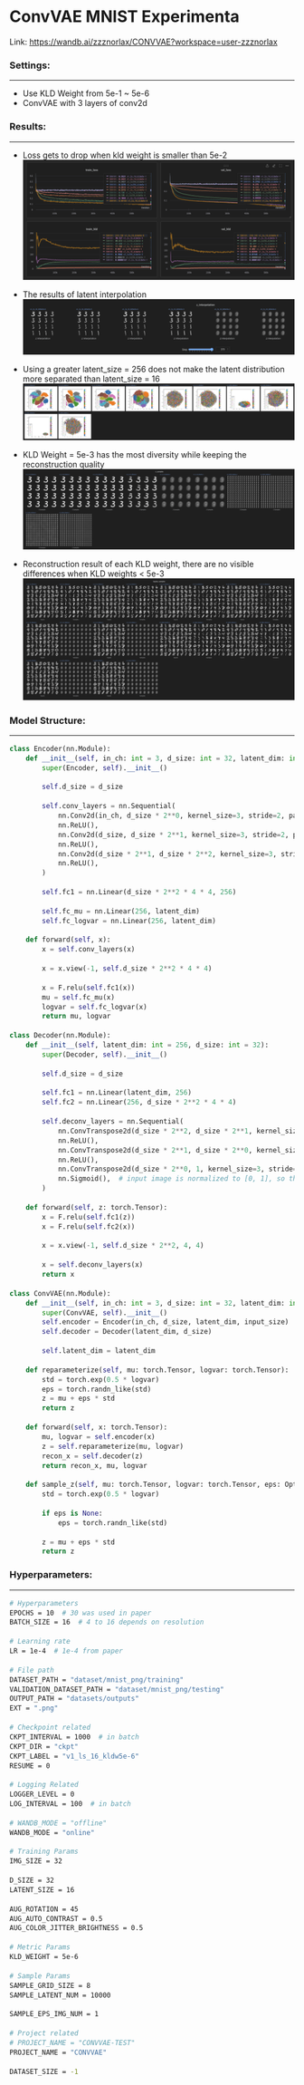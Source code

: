 # ConvVAE MNIST Experimenta

Link: https://wandb.ai/zzznorlax/CONVVAE?workspace=user-zzznorlax

### Settings:

---

- Use KLD Weight from 5e-1 ~ 5e-6
- ConvVAE with 3 layers of conv2d

### Results:

---

- Loss gets to drop when kld weight is smaller than 5e-2
  ![Loss gets to drop when kld weight is smaller than 5e-2](doc/img/Untitled.png)


- The results of latent interpolation
  ![The results of latent interpolation](doc/img/Untitled%201.png)


- Using a greater latent_size = 256 does not make the latent distribution more separated than latent_size = 16
  ![Using a greater latent_size = 256 does not make the latent distribution more separated than latent_size = 16](doc/img/Untitled%202.png)

- KLD Weight = 5e-3 has the most diversity while keeping the reconstruction quality
  ![KLD Weight = 5e-3 has the most diversity while keeping the reconstruction quality](doc/img/Untitled%203.png)


- Reconstruction result of each KLD weight, there are no visible differences when KLD weights < 5e-3
  ![Reconstruction result of each KLD weight, there are no visible differences when KLD weights < 5e-3](doc/img/Untitled%204.png)



### Model Structure:
---

```python
class Encoder(nn.Module):
    def __init__(self, in_ch: int = 3, d_size: int = 32, latent_dim: int = 256, input_size: int = 28):
        super(Encoder, self).__init__()

        self.d_size = d_size

        self.conv_layers = nn.Sequential(
            nn.Conv2d(in_ch, d_size * 2**0, kernel_size=3, stride=2, padding=1),
            nn.ReLU(),
            nn.Conv2d(d_size, d_size * 2**1, kernel_size=3, stride=2, padding=1),
            nn.ReLU(),
            nn.Conv2d(d_size * 2**1, d_size * 2**2, kernel_size=3, stride=2, padding=1),
            nn.ReLU(),
        )

        self.fc1 = nn.Linear(d_size * 2**2 * 4 * 4, 256)

        self.fc_mu = nn.Linear(256, latent_dim)
        self.fc_logvar = nn.Linear(256, latent_dim)

    def forward(self, x):
        x = self.conv_layers(x)

        x = x.view(-1, self.d_size * 2**2 * 4 * 4)

        x = F.relu(self.fc1(x))
        mu = self.fc_mu(x)
        logvar = self.fc_logvar(x)
        return mu, logvar

class Decoder(nn.Module):
    def __init__(self, latent_dim: int = 256, d_size: int = 32):
        super(Decoder, self).__init__()

        self.d_size = d_size

        self.fc1 = nn.Linear(latent_dim, 256)
        self.fc2 = nn.Linear(256, d_size * 2**2 * 4 * 4)

        self.deconv_layers = nn.Sequential(
            nn.ConvTranspose2d(d_size * 2**2, d_size * 2**1, kernel_size=3, stride=2, padding=1, output_padding=1),
            nn.ReLU(),
            nn.ConvTranspose2d(d_size * 2**1, d_size * 2**0, kernel_size=3, stride=2, padding=1, output_padding=1),
            nn.ReLU(),
            nn.ConvTranspose2d(d_size * 2**0, 1, kernel_size=3, stride=2, padding=1, output_padding=1),
            nn.Sigmoid(),  # input image is normalized to [0, 1], so the output of the decoder should also be normalized to [0, 1].
        )

    def forward(self, z: torch.Tensor):
        x = F.relu(self.fc1(z))
        x = F.relu(self.fc2(x))

        x = x.view(-1, self.d_size * 2**2, 4, 4)

        x = self.deconv_layers(x)
        return x

class ConvVAE(nn.Module):
    def __init__(self, in_ch: int = 3, d_size: int = 32, latent_dim: int = 256, input_size: int = 28):
        super(ConvVAE, self).__init__()
        self.encoder = Encoder(in_ch, d_size, latent_dim, input_size)
        self.decoder = Decoder(latent_dim, d_size)

        self.latent_dim = latent_dim

    def reparameterize(self, mu: torch.Tensor, logvar: torch.Tensor):
        std = torch.exp(0.5 * logvar)
        eps = torch.randn_like(std)
        z = mu + eps * std
        return z

    def forward(self, x: torch.Tensor):
        mu, logvar = self.encoder(x)
        z = self.reparameterize(mu, logvar)
        recon_x = self.decoder(z)
        return recon_x, mu, logvar

    def sample_z(self, mu: torch.Tensor, logvar: torch.Tensor, eps: Optional[torch.Tensor] = None):
        std = torch.exp(0.5 * logvar)

        if eps is None:
            eps = torch.randn_like(std)

        z = mu + eps * std
        return z
```

### Hyperparameters:

---

```bash
# Hyperparameters
EPOCHS = 10  # 30 was used in paper
BATCH_SIZE = 16  # 4 to 16 depends on resolution

# Learning rate
LR = 1e-4  # 1e-4 from paper

# File path
DATASET_PATH = "dataset/mnist_png/training"
VALIDATION_DATASET_PATH = "dataset/mnist_png/testing"
OUTPUT_PATH = "datasets/outputs"
EXT = ".png"

# Checkpoint related
CKPT_INTERVAL = 1000  # in batch
CKPT_DIR = "ckpt"
CKPT_LABEL = "v1_ls_16_kldw5e-6"
RESUME = 0

# Logging Related
LOGGER_LEVEL = 0
LOG_INTERVAL = 100  # in batch

# WANDB_MODE = "offline"
WANDB_MODE = "online"

# Training Params
IMG_SIZE = 32

D_SIZE = 32
LATENT_SIZE = 16

AUG_ROTATION = 45
AUG_AUTO_CONTRAST = 0.5
AUG_COLOR_JITTER_BRIGHTNESS = 0.5

# Metric Params
KLD_WEIGHT = 5e-6

# Sample Params
SAMPLE_GRID_SIZE = 8
SAMPLE_LATENT_NUM = 10000

SAMPLE_EPS_IMG_NUM = 1

# Project related
# PROJECT_NAME = "CONVVAE-TEST"
PROJECT_NAME = "CONVVAE"

DATASET_SIZE = -1
```
